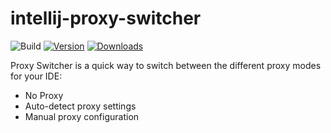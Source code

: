 # intellij-proxy-switcher

![Build](https://github.com/tsvetilian-ty/intellij-proxy-switcher/workflows/Build/badge.svg)
[![Version](https://img.shields.io/jetbrains/plugin/v/MARKETPLACE_ID.svg)](https://plugins.jetbrains.com/plugin/MARKETPLACE_ID)
[![Downloads](https://img.shields.io/jetbrains/plugin/d/MARKETPLACE_ID.svg)](https://plugins.jetbrains.com/plugin/MARKETPLACE_ID)

<!-- Plugin description -->
Proxy Switcher is a quick way to switch between the different proxy modes for your IDE:
- No Proxy
- Auto-detect proxy settings
- Manual proxy configuration
<!-- Plugin description end -->

